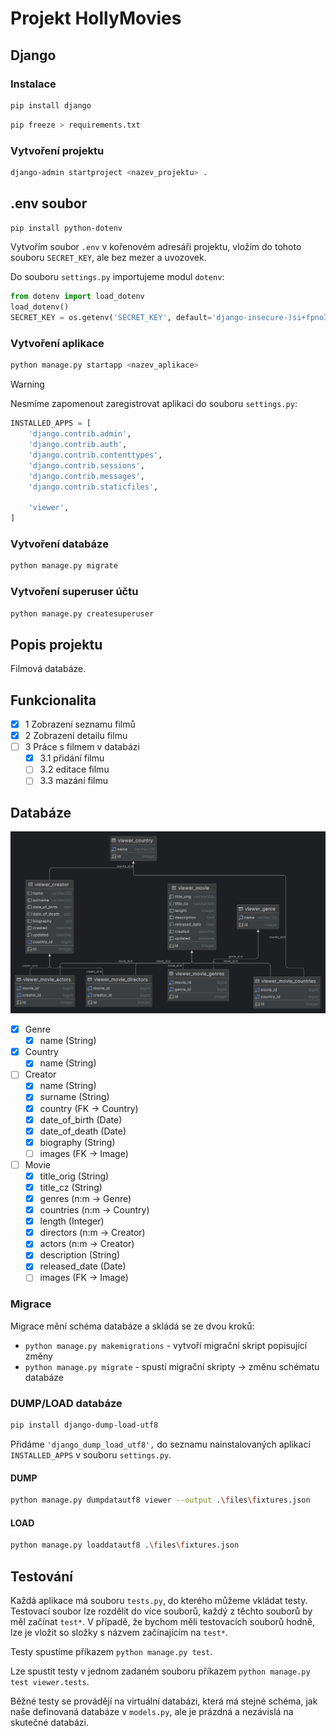 # Projekt HollyMovies

## Django
### Instalace
```bash
pip install django
```
```bash
pip freeze > requirements.txt
```

### Vytvoření projektu
```bash
django-admin startproject <nazev_projektu> .
```

## .env soubor
```bash
pip install python-dotenv
```
Vytvořím soubor `.env` v kořenovém adresáři projektu,
vložím do tohoto souboru `SECRET_KEY`, ale bez mezer a uvozovek.

Do souboru `settings.py` importujeme modul `dotenv`:
```python
from dotenv import load_dotenv
load_dotenv()
SECRET_KEY = os.getenv('SECRET_KEY', default='django-insecure-)si+fpno3#)=7__vx-4%ni^&n1wvaz9bju1e+s8*i!e9qt!@f)')
```

### Vytvoření aplikace 
```bash
python manage.py startapp <nazev_aplikace>
```

> [!WARNING]
> Nesmíme zapomenout zaregistrovat aplikaci do souboru `settings.py`:
> ```python
> INSTALLED_APPS = [
>     'django.contrib.admin',
>     'django.contrib.auth',
>     'django.contrib.contenttypes',
>     'django.contrib.sessions',
>     'django.contrib.messages',
>     'django.contrib.staticfiles',
>     
>     'viewer',
> ]
> ```

### Vytvoření databáze
```bash
python manage.py migrate
```

### Vytvoření superuser účtu
```bash
python manage.py createsuperuser
```

## Popis projektu
Filmová databáze.

## Funkcionalita
- [x] 1 Zobrazení seznamu filmů
- [x] 2 Zobrazení detailu filmu
- [ ] 3 Práce s filmem v databázi
  - [x] 3.1 přidání filmu
  - [ ] 3.2 editace filmu
  - [ ] 3.3 mazání filmu

## Databáze

![ER_diagram](./files/ER_diagram.png)

- [x] Genre
  - [x] name (String)

- [x] Country
  - [x] name (String) 

- [ ] Creator
  - [x] name (String)
  - [x] surname (String)
  - [x] country (FK -> Country)
  - [x] date_of_birth (Date)
  - [x] date_of_death (Date)
  - [x] biography (String)
  - [ ] images (FK -> Image)

- [ ] Movie
  - [x] title_orig (String)
  - [x] title_cz (String)
  - [x] genres (n:m -> Genre)
  - [x] countries (n:m -> Country)
  - [x] length (Integer)
  - [x] directors (n:m -> Creator)
  - [x] actors (n:m -> Creator)
  - [x] description (String)
  - [x] released_date (Date)
  - [ ] images (FK -> Image)

### Migrace 
Migrace mění schéma databáze a skládá se ze dvou kroků:
- `python manage.py makemigrations` - vytvoří migrační skript popisující změny
- `python manage.py migrate` - spustí migrační skripty -> změnu schématu databáze

### DUMP/LOAD databáze
```bash
pip install django-dump-load-utf8
```

Přidáme `'django_dump_load_utf8',` do seznamu nainstalovaných aplikací 
`INSTALLED_APPS` v souboru `settings.py`. 

#### DUMP
```bash
python manage.py dumpdatautf8 viewer --output .\files\fixtures.json
```

#### LOAD
```bash
python manage.py loaddatautf8 .\files\fixtures.json
```

## Testování
Každá aplikace má souboru `tests.py`, do kterého můžeme vkládat testy.
Testovací soubor lze rozdělit do více souborů, každý z těchto souborů by měl začínat `test*`.
V případě, že bychom měli testovacích souborů hodně, lze je vložit so složky s 
názvem začínajícím na `test*`.

Testy spustíme příkazem `python manage.py test`.

Lze spustit testy v jednom zadaném souboru příkazem `python manage.py test viewer.tests`.

Běžné testy se provádějí na virtuální databázi, která má stejné schéma, jak naše
definovaná databáze v `models.py`, ale je prázdná a nezávislá na skutečné databázi.


